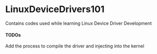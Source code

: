 # LinuxDeviceDrivers101
Contains codes used while learning Linux Device Driver Development

#### TODOs
Add the process to compile the driver and injecting into the kernel
